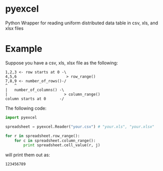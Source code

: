 pyexcel
=======

Python Wrapper for reading uniform distributed data table in csv, xls, and xlsx files


Example
=======

Suppose you have a csv, xls, xlsx file as the following:

```
1,2,3 <- row starts at 0 -\
4,5,6                      > row_range()
7,8,9 <- number_of_rows()-/
^   ^
|   number_of_columns() -\
|                         > column_range()
column starts at 0      -/
```

The following code:

```python
import pyexcel

spreadsheet = pyexcel.Reader("your.csv") # "your.xls", "your.xlsx"

for r in spreadsheet.row_range():
    for c in spreadsheet.column_range():
        print spreadsheet.cell_value(r, j)
```

will print them out as:

```
123456789
```


